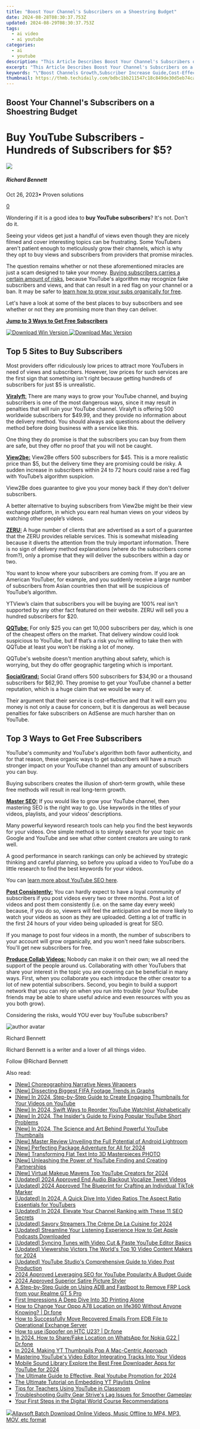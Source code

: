 ```yaml
---
title: "Boost Your Channel's Subscribers on a Shoestring Budget"
date: 2024-08-28T08:30:37.753Z
updated: 2024-08-29T08:30:37.753Z
tags:
  - ai video
  - ai youtube
categories:
  - ai
  - youtube
description: "This Article Describes Boost Your Channel's Subscribers on a Shoestring Budget"
excerpt: "This Article Describes Boost Your Channel's Subscribers on a Shoestring Budget"
keywords: "\"Boost Channels Growth,Subscriber Increase Guide,Cost-Effective Strategies,Low-Budget Engagement Tips,Channel Attraction Techniques,Budget Friendly Traffic,Affordable Subscribers Boost\""
thumbnail: https://thmb.techidaily.com/bdbc1bb211547c18c849de30d5eb74ca5d67d9e0fc552f041d0a6f6f88d073bb.jpg
---
```


## Boost Your Channel's Subscribers on a Shoestring Budget

# Buy YouTube Subscribers - Hundreds of Subscribers for $5?

![](https://images.wondershare.com/filmora/article-images/richard-bennett.jpg)

##### Richard Bennett

 Oct 26, 2023• Proven solutions

[0](#commentsBoxSeoTemplate)

Wondering if it is a good idea to **buy YouTube subscribers**? It's not. Don't do it.

Seeing your videos get just a handful of views even though they are nicely filmed and cover interesting topics can be frustrating. Some YouTubers aren't patient enough to meticulously grow their channels, which is why they opt to buy views and subscribers from providers that promise miracles.

The question remains whether or not these aforementioned miracles are just a scam designed to take your money. [Buying subscribers carries a certain amount of risks](https://tools.techidaily.com/wondershare/filmora/download/), because YouTube's algorithm may recognize fake subscribers and views, and that can result in a red flag on your channel or a ban. It may be safer to [learn how to grow your subs organically for free](https://tools.techidaily.com/wondershare/filmora/download/).

Let's have a look at some of the best places to buy subscribers and see whether or not they are promising more than they can deliver.

**[Jump to 3 Ways to Get Free Subscribers](#freesubs)**

[![Download Win Version](https://images.wondershare.com/filmora/guide/download-btn-win.jpg) ](https://tools.techidaily.com/wondershare/filmora/download/) [![Download Mac Version](https://images.wondershare.com/filmora/guide/download-btn-mac.jpg) ](https://tools.techidaily.com/wondershare/filmora/download/)

## Top 5 Sites to Buy Subscribers

Most providers offer ridiculously low prices to attract more YouTubers in need of views and subscribers. However, low prices for such services are the first sign that something isn't right because getting hundreds of subscribers for just $5 is unrealistic.

[**Viralyft**:](https://viralyft.com/buy-youtube-subscribers) There are many ways to grow your YouTube channel, and buying subscribers is one of the most dangerous ways, since it may result in penalties that will ruin your YouTube channel. Viralyft is offering 500 worldwide subscribers for $49.99, and they provide no information about the delivery method. You should always ask questions about the delivery method before doing business with a service like this.

One thing they do promise is that the subscribers you can buy from them are safe, but they offer no proof that you will not be caught.

[**View2be:**](http://www.view2.be/buy-youtube-subscribers/) View2Be offers 500 subscribers for $45\. This is a more realistic price than $5, but the delivery time they are promising could be risky. A sudden increase in subscribers within 24 to 72 hours could raise a red flag with YouTube’s algorithm suspicion.

View2Be does guarantee to give you your money back if they don't deliver subscribers.

A better alternative to buying subscribers from View2be might be their view exchange platform, in which you earn real human views on your videos by watching other people’s videos.

[**ZERU:**](https://zeru.com/buy-youtube-views) A huge number of clients that are advertised as a sort of a guarantee that the ZERU provides reliable services. This is somewhat misleading because it diverts the attention from the truly important information. There is no sign of delivery method explanations (where do the subscribers come from?), only a promise that they will deliver the subscribers within a day or two.

You want to know where your subscribers are coming from. If you are an American YouTuber, for example, and you suddenly receive a large number of subscribers from Asian countries then that will be suspicious of YouTube’s algorithm.

YTView’s claim that subscribers you will be buying are 100% real isn't supported by any other fact featured on their website. ZERU will sell you a hundred subscribers for $20.

[**QQTube**:](https://www.qqtube.com/) For only $25 you can get 10,000 subscribers per day, which is one of the cheapest offers on the market. That delivery window could look suspicious to YouTube, but if that’s a risk you’re willing to take then with QQTube at least you won’t be risking a lot of money.

QQTube's website doesn't mention anything about safety, which is worrying, but they do offer geographic targeting which is important.

[**SocialGrand:**](http://socialgrand.com/buy-youtube-subscribers/) Social Grand offers 500 subscribers for $34,90 or a thousand subscribers for $62,90\. They promise to get your YouTube channel a better reputation, which is a huge claim that we would be wary of.

Their argument that their service is cost-effective and that it will earn you money is not only a cause for concern, but it is dangerous as well because penalties for fake subscribers on AdSense are much harsher than on YouTube.

## Top 3 Ways to Get Free Subscribers

YouTube's community and YouTube's algorithm both favor authenticity, and for that reason, these organic ways to get subscribers will have a much stronger impact on your YouTube channel than any amount of subscribers you can buy.

Buying subscribers creates the illusion of short-term growth, while these free methods will result in real long-term growth.

[**Master SEO:**](https://tools.techidaily.com/wondershare/filmora/download/) If you would like to grow your YouTube channel, then mastering SEO is the right way to go. Use keywords in the titles of your videos, playlists, and your videos’ descriptions.

Many powerful keyword research tools can help you find the best keywords for your videos. One simple method is to simply search for your topic on Google and YouTube and see what other content creators are using to rank well.

A good performance in search rankings can only be achieved by strategic thinking and careful planning, so before you upload a video to YouTube do a little research to find the best keywords for your videos.

You can [learn more about YouTube SEO here](https://tools.techidaily.com/wondershare/filmora/download/).

**[Post Consistently:](https://tools.techidaily.com/wondershare/filmora/download/)** You can hardly expect to have a loyal community of subscribers if you post videos every two or three months. Post a lot of videos and post them consistently (i.e. on the same day every week) because, if you do so, viewers will feel the anticipation and be more likely to watch your videos as soon as they are uploaded. Getting a lot of traffic in the first 24 hours of your video being uploaded is great for SEO.

If you manage to post four videos in a month, the number of subscribers to your account will grow organically, and you won't need fake subscribers. You'll get new subscribers for free.

**[Produce Collab Videos:](https://tools.techidaily.com/wondershare/filmora/download/)** Nobody can make it on their own; we all need the support of the people around us. Collaborating with other YouTubers that share your interest in the topic you are covering can be beneficial in many ways. First, when you collaborate you each introduce the other creator to a lot of new potential subscribers. Second, you begin to build a support network that you can rely on when you run into trouble (your YouTube friends may be able to share useful advice and even resources with you as you both grow).

Considering the risks, would YOU ever buy YouTube subscribers?

![author avatar](https://images.wondershare.com/filmora/article-images/richard-bennett.jpg)

Richard Bennett

Richard Bennett is a writer and a lover of all things video.

Follow @Richard Bennett


<ins class="adsbygoogle"
     style="display:block"
     data-ad-format="autorelaxed"
     data-ad-client="ca-pub-7571918770474297"
     data-ad-slot="1223367746"></ins>



<ins class="adsbygoogle"
     style="display:block"
     data-ad-client="ca-pub-7571918770474297"
     data-ad-slot="8358498916"
     data-ad-format="auto"
     data-full-width-responsive="true"></ins>





<span class="atpl-alsoreadstyle">Also read:</span>
<div><ul>
<li><a href="https://youtube-web.techidaily.com/horeographing-narrative-news-wrappers/"><u>[New] Choreographing Narrative News Wrappers</u></a></li>
<li><a href="https://youtube-web.techidaily.com/issecting-biggest-fifa-footage-trends-in-graphs/"><u>[New] Dissecting Biggest FIFA Footage Trends in Graphs</u></a></li>
<li><a href="https://youtube-web.techidaily.com/n-2024-step-by-step-guide-to-create-engaging-thumbnails-for-your-videos-on-youtube/"><u>[New] In 2024, Step-by-Step Guide to Create Engaging Thumbnails for Your Videos on YouTube</u></a></li>
<li><a href="https://youtube-web.techidaily.com/n-2024-swift-ways-to-reorder-youtube-watchlist-alphabetically/"><u>[New] In 2024, Swift Ways to Reorder YouTube Watchlist Alphabetically</u></a></li>
<li><a href="https://youtube-web.techidaily.com/n-2024-the-insiders-guide-to-fixing-popular-youtube-short-problems/"><u>[New] In 2024, The Insider's Guide to Fixing Popular YouTube Short Problems</u></a></li>
<li><a href="https://youtube-web.techidaily.com/n-2024-the-science-and-art-behind-powerful-youtube-thumbnails/"><u>[New] In 2024, The Science and Art Behind Powerful YouTube Thumbnails</u></a></li>
<li><a href="https://extra-support.techidaily.com/new-master-review-unveiling-the-full-potential-of-android-lightroom/"><u>[New] Master Review  Unveiling the Full Potential of Android Lightroom</u></a></li>
<li><a href="https://fox-glue.techidaily.com/new-perfecting-package-adventure-for-all-for-2024/"><u>[New] Perfecting Package Adventure for All for 2024</u></a></li>
<li><a href="https://some-approaches.techidaily.com/new-transforming-flat-text-into-3d-masterpieces-photo/"><u>[New] Transforming Flat Text Into 3D Masterpieces PHOTO</u></a></li>
<li><a href="https://youtube-web.techidaily.com/nleashing-the-power-of-youtube-finding-and-creating-partnerships/"><u>[New] Unleashing the Power of YouTube  Finding and Creating Partnerships</u></a></li>
<li><a href="https://youtube-web.techidaily.com/irtual-makeup-mavens-top-youtube-creators-for-2024/"><u>[New] Virtual Makeup Mavens  Top YouTube Creators for 2024</u></a></li>
<li><a href="https://twitter-videos.techidaily.com/updated-2024-approved-end-audio-blackout-vocalize-tweet-videos/"><u>[Updated] 2024 Approved  End Audio Blackout  Vocalize Tweet Videos</u></a></li>
<li><a href="https://tiktok-clips.techidaily.com/updated-2024-approved-the-blueprint-for-crafting-an-individual-tiktok-marker/"><u>[Updated] 2024 Approved  The Blueprint for Crafting an Individual TikTok Marker</u></a></li>
<li><a href="https://youtube-web.techidaily.com/ed-in-2024-a-quick-dive-into-video-ratios-the-aspect-ratio-essentials-for-youtubers/"><u>[Updated] In 2024, A Quick Dive Into Video Ratios  The Aspect Ratio Essentials for YouTubers</u></a></li>
<li><a href="https://youtube-web.techidaily.com/ed-in-2024-elevate-your-channel-ranking-with-these-11-seo-secrets/"><u>[Updated] In 2024, Elevate Your Channel Ranking with These 11 SEO Secrets</u></a></li>
<li><a href="https://youtube-web.techidaily.com/ed-savory-streamers-the-creme-de-la-cuisine-for-2024/"><u>[Updated] Savory Streamers  The Crème De La Cuisine for 2024</u></a></li>
<li><a href="https://some-skills.techidaily.com/updated-streamline-your-listening-experience-how-to-get-apple-podcasts-downloaded/"><u>[Updated] Streamline Your Listening Experience  How to Get Apple Podcasts Downloaded</u></a></li>
<li><a href="https://youtube-web.techidaily.com/ed-syncing-tunes-with-video-cut-and-paste-youtube-editor-basics/"><u>[Updated] Syncing Tunes with Video Cut & Paste  YouTube Editor Basics</u></a></li>
<li><a href="https://youtube-web.techidaily.com/ed-viewership-victors-the-worlds-top-10-video-content-makers-for-2024/"><u>[Updated] Viewership Victors  The World's Top 10 Video Content Makers for 2024</u></a></li>
<li><a href="https://youtube-web.techidaily.com/ed-youtube-studios-comprehensive-guide-to-video-post-production/"><u>[Updated] YouTube Studio's Comprehensive Guide to Video Post Production</u></a></li>
<li><a href="https://youtube-web.techidaily.com/approved-leveraging-seo-for-youtube-popularity-a-budget-guide/"><u>2024 Approved  Leveraging SEO for YouTube Popularity  A Budget Guide</u></a></li>
<li><a href="https://fox-info.techidaily.com/2024-approved-superior-satire-picture-styler/"><u>2024 Approved  Superior Satire Picture Styler</u></a></li>
<li><a href="https://android-frp.techidaily.com/a-step-by-step-guide-on-using-adb-and-fastboot-to-remove-frp-lock-from-your-realme-gt-5-pro-by-drfone-android/"><u>A Step-by-Step Guide on Using ADB and Fastboot to Remove FRP Lock from your Realme GT 5 Pro</u></a></li>
<li><a href="https://extra-resources.techidaily.com/first-impressions-a-deep-dive-into-3d-printing-alone/"><u>First Impressions  A Deep Dive Into 3D Printing Alone</u></a></li>
<li><a href="https://location-social.techidaily.com/how-to-change-your-oppo-a78-location-on-life360-without-anyone-knowing-drfone-by-drfone-virtual-android/"><u>How to Change Your Oppo A78 Location on life360 Without Anyone Knowing? | Dr.fone</u></a></li>
<li><a href="https://data-wizards.techidaily.com/how-to-successfully-move-recovered-emails-from-edb-file-to-operational-exchange-server/"><u>How to Successfully Move Recovered Emails From EDB File to Operational Exchange Server</u></a></li>
<li><a href="https://android-pokemon-go.techidaily.com/how-to-use-ispoofer-on-htc-u23-drfone-by-drfone-virtual-android/"><u>How to use iSpoofer on HTC U23? | Dr.fone</u></a></li>
<li><a href="https://location-social.techidaily.com/in-2024-how-to-sharefake-location-on-whatsapp-for-nokia-g22-drfone-by-drfone-virtual-android/"><u>In 2024, How to Share/Fake Location on WhatsApp for Nokia G22 | Dr.fone</u></a></li>
<li><a href="https://youtube-web.techidaily.com/24-making-yt-thumbnails-pop-a-mac-centric-approach/"><u>In 2024, Making YT Thumbnails Pop  A Mac-Centric Approach</u></a></li>
<li><a href="https://youtube-web.techidaily.com/ring-youtubes-video-editor-integrating-tracks-into-your-videos/"><u>Mastering YouTube's Video Editor  Integrating Tracks Into Your Videos</u></a></li>
<li><a href="https://youtube-web.techidaily.com/e-sound-library-explore-the-best-free-downloader-apps-for-youtube-for-2024/"><u>Mobile Sound Library  Explore the Best Free Downloader Apps for YouTube for 2024</u></a></li>
<li><a href="https://youtube-web.techidaily.com/ltimate-guide-to-effective-real-youtube-promotion-for-2024/"><u>The Ultimate Guide to Effective, Real Youtube Promotion for 2024</u></a></li>
<li><a href="https://youtube-web.techidaily.com/ltimate-tutorial-on-embedding-yt-playlists-online/"><u>The Ultimate Tutorial on Embedding YT Playlists Online</u></a></li>
<li><a href="https://youtube-web.techidaily.com/for-teachers-using-youtube-in-classroom/"><u>Tips for Teachers Using YouTube in Classroom</u></a></li>
<li><a href="https://win-answers.techidaily.com/troubleshooting-guilty-gear-strives-lag-issues-for-smoother-gameplay/"><u>Troubleshooting Guilty Gear Strive's Lag Issues for Smoother Gameplay</u></a></li>
<li><a href="https://youtube-web.techidaily.com/first-steps-in-the-digital-world-course-recommendations/"><u>Your First Steps in the Digital World  Course Recommendations</u></a></li>
</ul></div>

<!-- affiliate ads begin -->
<a href="https://secure.2checkout.com/order/checkout.php?PRODS=4631056&QTY=1&AFFILIATE=108875&CART=1"><img src="https://secure.avangate.com/images/merchant/997e65474a248252883b485717f7d098/products/buy-windows.png" border="0">Allavsoft Batch Download Online Videos, Music Offline to MP4, MP3, MOV, etc format </a>
<!-- affiliate ads end -->
